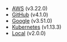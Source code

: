 - [AWS](aws/aws.md) (v3.22.0)
- [GitHub](github/github.md) (v4.1.0)
- [Google](google/google.md) (v3.51.0)
- [Kubernetes](kubernetes/kubernetes.md) (v1.13.3)
- [Local](local/local.md) (v2.0.0)